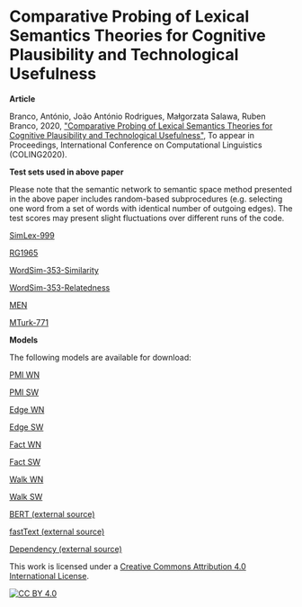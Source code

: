 # Comparative Probing of Lexical Semantics Theories for Cognitive Plausibility and Technological Usefulness

**Article**

Branco, António, João António Rodrigues, Małgorzata Salawa, Ruben Branco, 2020, ["Comparative Probing of Lexical Semantics Theories for Cognitive Plausibility and Technological Usefulness"](http://www.di.fc.ul.pt/~ahb/pubs/), To appear in Proceedings, International Conference on Computational Linguistics (COLING2020).

**Test sets used in above paper**

Please note that the semantic network to semantic space method presented in the above paper includes random-based subprocedures (e.g. selecting one word from a set of words with identical number of outgoing edges). The test scores may present slight fluctuations over different runs of the code.

[SimLex-999](https://www.cl.cam.ac.uk/~fh295/simlex.html)

[RG1965](http://delivery.acm.org/10.1145/370000/365657/p627-rubenstein.pdf?ip=194.117.40.49&id=365657&acc=ACTIVE%20SERVICE&key=2E5699D25B4FE09E%2E454625C777251F56%2E4D4702B0C3E38B35%2E4D4702B0C3E38B35&__acm__=1527501385_f2095c911da3627e99b9a6c8a9769558)

[WordSim-353-Similarity](http://alfonseca.org/eng/research/wordsim353.html)

[WordSim-353-Relatedness](http://alfonseca.org/eng/research/wordsim353.html)

[MEN](http://clic.cimec.unitn.it/~elia.bruni/MEN.html)

[MTurk-771](http://www2.mta.ac.il/~gideon/datasets/)

**Models**

The following models are available for download:

[PMI WN](http://)

[PMI SW](http://)

[Edge WN](http://)

[Edge SW](http://)

[Fact WN](http://)

[Fact SW](http://)

[Walk WN](http://)

[Walk SW](http://)

[BERT (external source)](https://github.com/google-research/bert)

[fastText (external source)](https://dl.fbaipublicfiles.com/fasttext/vectors-english/crawl-300d-2M-subword.zip)

[Dependency (external source)](https://levyomer.wordpress.com/2014/04/25/dependency-based-word-embeddings/)

This work is licensed under a
[Creative Commons Attribution 4.0 International License][cc-by].

[![CC BY 4.0][cc-by-image]][cc-by]

[cc-by]: http://creativecommons.org/licenses/by/4.0/
[cc-by-image]: https://i.creativecommons.org/l/by/4.0/88x31.png
[cc-by-shield]: https://img.shields.io/badge/License-CC%20BY%204.0-lightgrey.svg
